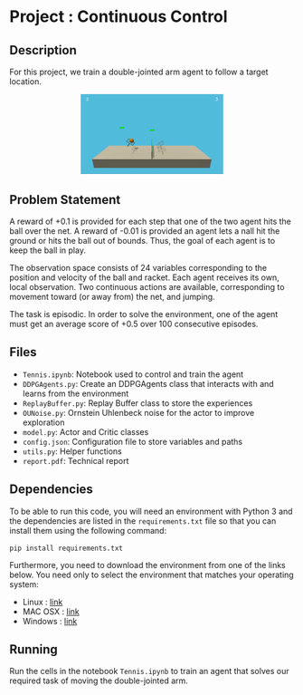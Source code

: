 # Project : Continuous Control 

## Description 
For this project, we train a double-jointed arm agent to follow a target location.

<p align="center">
	<img src="images/tennis_gif.gif" width=50% height=50%>
</p>

## Problem Statement 
A reward of +0.1 is provided for each step that one of the two agent hits the ball over the net.
A reward of -0.01 is provided an agent lets a nall hit the ground or hits the ball out of bounds.
Thus, the goal of each agent is to keep the ball in play.

The observation space consists of 24 variables corresponding to the position and velocity of the ball and racket. Each agent receives its own, local observation. Two continuous actions are available, corresponding to movement toward (or away from) the net, and jumping.

The task is episodic. In order to solve
the environment, one of the agent must get an average score of +0.5 over 100 consecutive
episodes.

## Files 
- `Tennis.ipynb`: Notebook used to control and train the agent 
- `DDPGAgents.py`: Create an DDPGAgents class that interacts with and learns from the environment 
- `ReplayBuffer.py`: Replay Buffer class to store the experiences
- `OUNoise.py`: Ornstein Uhlenbeck noise for the actor to improve exploration
- `model.py`: Actor and Critic classes  
- `config.json`: Configuration file to store variables and paths
- `utils.py`: Helper functions 
- `report.pdf`: Technical report

## Dependencies
To be able to run this code, you will need an environment with Python 3 and 
the dependencies are listed in the `requirements.txt` file so that you can install them
using the following command: 
```
pip install requirements.txt
``` 

Furthermore, you need to download the environment from one of the links below. You need only to select
the environment that matches your operating system:
- Linux : [link](https://s3-us-west-1.amazonaws.com/udacity-drlnd/P3/Tennis/Tennis_Linux.zip)
- MAC OSX : [link](https://s3-us-west-1.amazonaws.com/udacity-drlnd/P3/Tennis/Tennis.app.zip)
- Windows : [link](https://s3-us-west-1.amazonaws.com/udacity-drlnd/P3/Tennis/Tennis_Windows_x86_64.zip)

## Running
Run the cells in the notebook `Tennis.ipynb` to train an agent that solves our required
task of moving the double-jointed arm.